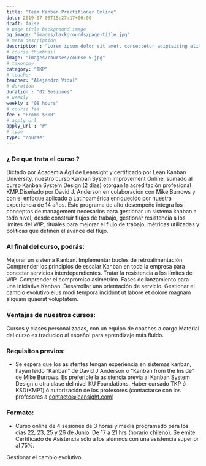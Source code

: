```yaml
---
title: "Team Kanban Practitioner Online"
date: 2019-07-06T15:27:17+06:00
draft: false
# page title background image
bg_image: "images/backgrounds/page-title.jpg"
# meta description
description : "Lorem ipsum dolor sit amet, consectetur adipisicing elit, sed do eiusmod tempor incididunt ut labore. dolore magna aliqua. Ut enim ad minim veniam, quis nostrud."
# course thumbnail
image: "images/courses/course-5.jpg"
# taxonomy
category: "TKP"
# teacher
teacher: "Alejandro Vidal"
# duration
duration : "02 Sesiones"
# weekly
weekly : "08 hours"
# course fee
fee : "From: $300"
# apply url
apply_url : "#"
# type
type: "course"
---
```



### ¿ De que trata el curso ?

Dictado por Academia Ágil de Leansight y certificado por Lean Kanban University, nuestro curso Kanban System Improvement Online, sumado al curso Kanban System Design (2 días) otorgan la acreditación profesional KMP.Diseñado por David J. Anderson en colaboración con Mike Burrows y con el enfoque aplicado a Latinoamérica enriquecido por nuestra experiencia de 14 años. Este programa de alto desempeño integra los conceptos de management necesarios para gestionar un sistema kanban a todo nivel, desde construir flujos de trabajo, gestionar resistencia a los límites del WIP, rituales para mejorar el flujo de trabajo, métricas utilizadas y políticas que definen el avance del flujo.</p>


### Al final del curso, podrás:

 Mejorar un sistema Kanban.
 Implementar bucles de retroalimentación.
 Comprender los principios de escalar Kanban en toda la empresa para conectar servicios interdependientes.
 Tratar la resistencia a los límites de WIP.
 Comprender el compromiso asimétrico.
 Fases de lanzamiento para una iniciativa Kanban.
 Desarrollar una orientación de servicio.
 Gestionar el cambio evolutivo.eius modi tempora incidunt ut
labore et dolore magnam aliquam quaerat voluptatem.


### Ventajas de nuestros cursos:

 Cursos y clases personalizadas, con un equipo de coaches a cargo
 Material del curso es traducido al español para aprendizaje más fluido.



### Requisitos previos:



* Se espera que los asistentes tengan experiencia en sistemas kanban, hayan leído “Kanban” de David J Anderson o “Kanban from the Inside” de Mike Burrows. Es preferible la asistencia previa al Kanban System Design u otra clase del nivel KU Foundations. Haber cursado TKP ó KSD(KMP1) ó autorización de los profesores (contactarse con los profesores a contacto@leansight.com)


### Formato:

* Curso online de 4 sesiones de 3 horas y media programado para los días 22, 23, 25 y 26 de Junio. De 17 a 21 hrs (horario chileno). Se emite Certificado de Asistencia sólo a los alumnos con una asistencia superior al 75%.


 Gestionar el cambio evolutivo.